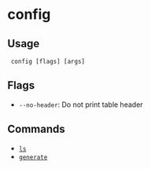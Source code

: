 #  config
## Usage
```
 config [flags] [args]
```
## Flags
- `--no-header`: Do not print table header
## Commands
- [`ls`](./ls)
- [`generate`](./generate)
